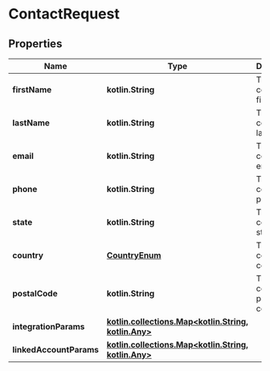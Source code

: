
# ContactRequest

## Properties
Name | Type | Description | Notes
------------ | ------------- | ------------- | -------------
**firstName** | **kotlin.String** | The contact&#39;s first name. |  [optional]
**lastName** | **kotlin.String** | The contact&#39;s last name. |  [optional]
**email** | **kotlin.String** | The contact&#39;s email. |  [optional]
**phone** | **kotlin.String** | The contact&#39;s phone. |  [optional]
**state** | **kotlin.String** | The contact&#39;s state. |  [optional]
**country** | [**CountryEnum**](CountryEnum.md) | The contact&#39;s country. |  [optional]
**postalCode** | **kotlin.String** | The contact&#39;s postal code. |  [optional]
**integrationParams** | [**kotlin.collections.Map&lt;kotlin.String, kotlin.Any&gt;**](kotlin.Any.md) |  |  [optional]
**linkedAccountParams** | [**kotlin.collections.Map&lt;kotlin.String, kotlin.Any&gt;**](kotlin.Any.md) |  |  [optional]



